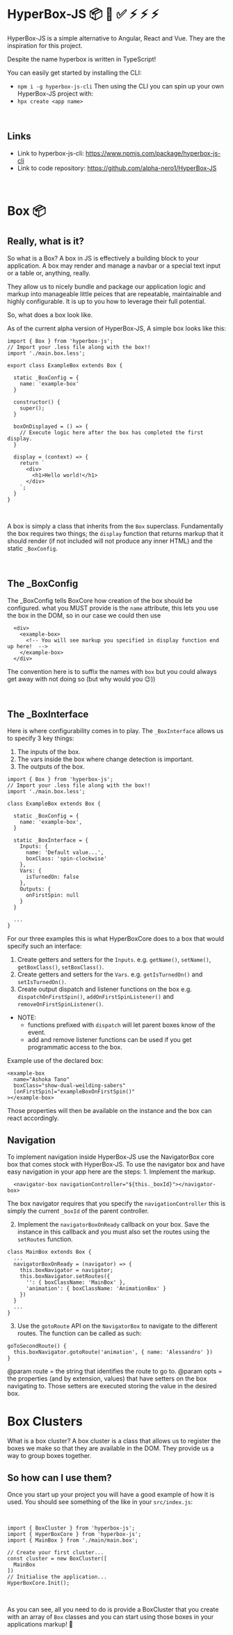 # HyperBox-JS 📦 🚀 ✅ ⚡️ ⚡️ ⚡️

HyperBox-JS is a simple alternative to Angular, React and Vue. They are the inspiration for this project.

Despite the name hyperbox is written in TypeScript!

You can easily get started by installing the CLI:
- `npm i -g hyperbox-js-cli`
Then using the CLI you can spin up your own HyperBox-JS project with:
- `hpx create <app name>`

&nbsp;

## Links
- Link to hyperbox-js-cli: https://www.npmjs.com/package/hyperbox-js-cli
- Link to code repository: https://github.com/alpha-nero1/HyperBox-JS

&nbsp;

# Box 📦

## Really, what is it?

So what is a Box? A box in JS is effectively a building block to your application. A box may render and manage a navbar or a special text input or a table or, anything, really.

They allow us to nicely bundle and package our application logic and markup into manageable little peices that are repeatable, maintainable and highly configurable. It is up to you how to leverage their full potential.

So, what does a box look like.

As of the current alpha version of HyperBox-JS, A simple box looks like this:

```
import { Box } from 'hyperbox-js';
// Import your .less file along with the box!!
import './main.box.less';

export class ExampleBox extends Box {

  static _BoxConfig = {
    name: 'example-box'
  }

  constructor() {
    super();
  }

  boxOnDisplayed = () => {
    // Execute logic here after the box has completed the first display.
  }

  display = (context) => {
    return `
      <div>
        <h1>Hello world!</h1>
      </div>
    `;
  }
}
```

&nbsp;

A box is simply a class that inherits from the `Box` superclass. Fundamentally the box requires two things; the `display` function that returns markup that it should render (if not included will not produce any inner HTML) and the static `_BoxConfig`.

&nbsp;

## The _BoxConfig

The _BoxConfig tells BoxCore how creation of the box should be configured. what you MUST provide is the `name` attribute, this lets you use the box in the DOM, so in our case we could then use

```
  <div>
    <example-box>
      <!-- You will see markup you specified in display function end up here!  -->
    </example-box>
  </div>
```

The convention here is to suffix the names with `box` but you could always get away with not doing so (but why would you 😉))

&nbsp;

## The _BoxInterface

Here is where configurability comes in to play. The `_BoxInterface` allows us to specify 3 key things:
1. The inputs of the box.
2. The vars inside the box where change detection is important.
3. The outputs of the box.


```
import { Box } from 'hyperbox-js';
// Import your .less file along with the box!!
import './main.box.less';

class ExampleBox extends Box {

  static _BoxConfig = {
    name: 'example-box',
  }

  static _BoxInterface = {
    Inputs: {
      name: 'Default value...',
      boxClass: 'spin-clockwise'
    },  
    Vars: {
      isTurnedOn: false
    },
    Outputs: {
      onFirstSpin: null
    }
  }

  ...
}

```

For our three examples this is what HyperBoxCore does to a box that would specify such an interface:
1. Create getters and setters for the `Inputs`. e.g. `getName()`, `setName()`, `getBoxClass()`, `setBoxClass()`.
2. Create getters and setters for the `Vars`. e.g. `getIsTurnedOn()` and `setIsTurnedOn()`.
3. Create output dispatch  and listener functions on the box e.g. `dispatchOnFirstSpin()`, `addOnFirstSpinListener()` and `removeOnFirstSpinListener()`.
- NOTE: 
  - functions prefixed with `dispatch` will let parent boxes know of the event.
  - add and remove listener functions can be used if you get programmatic access to the box.


Example use of the declared box:
```
<example-box 
  name="Ashoka Tano" 
  boxClass="show-dual-weilding-sabers"
  [onFirstSpin]="exampleBoxOnFirstSpin()"
></example-box>
```

Those properties will then be available on the instance and the box can react accordingly.


## Navigation

To implement navigation inside HyperBox-JS use the NavigatorBox core box that comes stock with HyperBox-JS.
To use the navigator box and have easy navigation in your app here are the steps:
  1. Implement the markup.

  ```
    <navigator-box navigationController="${this._boxId}"></navigator-box>
  ```

  The box navigator requires that you specify the `navigationController` this is simply the current `_boxId` of the parent controller.

  2. Implement the `navigatorBoxOnReady` callback on your box. Save the instance in this callback and you must also set the routes using the `setRoutes` function.

  ```
  class MainBox extends Box {
    ...
    navigatorBoxOnReady = (navigator) => {
      this.boxNavigator = navigator;
      this.boxNavigator.setRoutes({
        '': { boxClassName: 'MainBox' },
        'animation': { boxClassName: 'AnimationBox' }
      })
    }
    ...
  }
  ```

  3. Use the `gotoRoute` API on the `NavigatorBox` to navigate to the different routes. The function can be called as such:

  ```
  goToSecondRoute() {
    this.boxNavigator.gotoRoute('animation', { name: 'Alessandro' })
  }
  ```

  @param route = the string that identifies the route to go to.
  @param opts = the properties (and by extension, values) that have setters on the box navigating to. Those setters are executed storing the value in the desired box.

# Box Clusters
What is a box cluster? A box cluster is a class that allows us to register the boxes we make so that they are available in the DOM. They provide us a way to group boxes together.

## So how can I use them?
Once you start up your project you will have a good example of how it is used.
You should see something of the like in your `src/index.js`:

&nbsp;

```
import { BoxCluster } from 'hyperbox-js';
import { HyperBoxCore } from 'hyperbox-js';
import { MainBox } from './main/main.box';

// Create your first cluster...
const cluster = new BoxCluster([
  MainBox
])
// Initialise the application...
HyperBoxCore.Init();
```

&nbsp;

As you can see, all you need to do is provide a BoxCluster that you create with an array of `Box` classes and you can start using those boxes in your applications markup! 🚀
